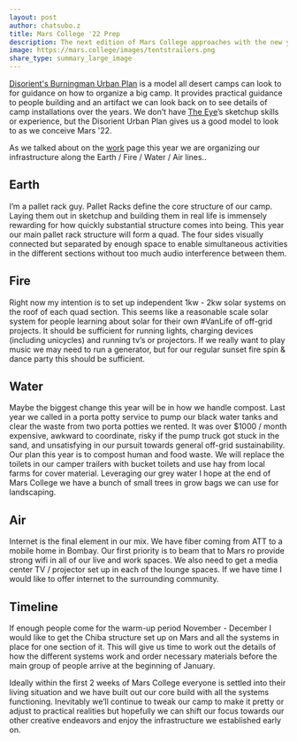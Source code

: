 ```yaml
---
layout: post
author: chatsubo.z
title: Mars College '22 Prep
description: The next edition of Mars College approaches with the new year. Applications have started. Now is time to firm up our infrastructure plan...
image: https://mars.college/images/tentstrailers.png
share_type: summary_large_image
---
```


[Disorient's Burningman Urban Plan](https://wiki.disorient.info/index.php?title=Urban_plan) is a model all desert camps can look to for guidance on how to organize a big camp. It provides practical guidance to people building and an artifact we can look back on to see details of camp installations over the years. We don’t have [The Eye](https://flyvision.org/the_eye/03/)’s sketchup skills or experience, but the Disorient Urban Plan gives us a good model to look to as we conceive Mars '22.

As we talked about on the [work](/work) page this year we are organizing our infrastructure along the Earth / Fire / Water / Air lines..

## Earth
I’m a pallet rack guy. Pallet Racks define the core structure of our camp. Laying them out in sketchup and building them in real life is immensely rewarding for how quickly substantial structure comes into being. This year our main pallet rack structure will form a quad. The four sides visually connected but separated by enough space to enable simultaneous activities in the different sections without too much audio interference between them.

## Fire
Right now my intention is to set up independent 1kw - 2kw solar systems on the roof of each quad section. This seems like a reasonable scale solar system for people learning about solar for their own #VanLife of off-grid projects. It should be sufficient for running lights, charging devices (including unicycles) and running tv’s or projectors. If we really want to play music we may need to run a generator, but for our regular sunset fire spin & dance party this should be sufficient.

## Water
Maybe the biggest change this year will be in how we handle compost. Last year we called in a porta potty service to pump our black water tanks and clear the waste from two porta potties we rented. It was over $1000 / month expensive, awkward to coordinate, risky if the pump truck got stuck in the sand, and unsatisfying in our pursuit towards general off-grid sustainability.  Our plan this year is to compost human and food waste. We will replace the toilets in our camper trailers with bucket toilets and use hay from local farms for cover material. Leveraging our grey water I hope at the end of Mars College we have a bunch of small trees in grow bags we can use for landscaping. 

## Air
Internet is the final element in our mix. We have fiber coming from ATT to a mobile home in Bombay. Our first priority is to beam that to Mars ro provide strong wifi in all of our live and work spaces. We also need to get a media center TV / projector set up in each of the lounge spaces. If we have time I would like to offer internet to the surrounding community.

## Timeline
If enough people come for the warm-up period November - December I would like to get the Chiba structure set up on Mars and all the systems in place for one section of it. This will give us time to work out the details of how the different systems work and order necessary materials before the main group of people arrive at the beginning of January. 

Ideally within the first 2 weeks of Mars College everyone is settled into their living situation and we have built out our core build with all the systems functioning. Inevitably we’ll continue to tweak our camp to make it pretty or adjust to practical realities but hopefully we can shift our focus towards our other creative endeavors and enjoy the infrastructure we established early on.
